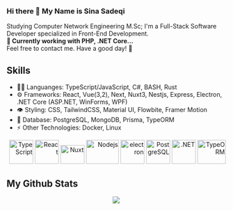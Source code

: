 ### Hi there 👋 My Name is Sina Sadeqi 

Studying Computer Network Engineering M.Sc; I'm a Full-Stack Software Developer specialized in Front-End Development. <br>
<strong>🔭 Currently working with <!--(Electron + TypeScritp,Vue3), -->PHP, .NET Core...</strong> <br> 
Feel free to contact me. Have a good day! 🌱

## Skills
<ul>
  <li> 👨‍💻 Languanges: TypeScript/JavaScript, C#, BASH, Rust </li> 
  <li> ⚙️ Frameworks: React, Vue(3,2), Next, Nuxt3, Nestjs, Express, Electron, .NET Core (ASP.NET, WinForms, WPF) </li> 
  <li> 👁️ Styling: CSS, TailwindCSS, Material UI, Flowbite, Framer Motion </li> 
  <li> 🌱 Database: PostgreSQL, MongoDB, Prisma, TypeORM </li> 
  <li> ⚡ Other Technologies: Docker, Linux </li>
  <!-- LinuxOS(CLI), Redis, Socket.io, gRPC, GraphQL, Apollo, Kavenger, puppeteer, Jest, Cypress, React Testing Library, GSAP --> 
  <!--  Concepts: Microservices, Clean Code, Design Patterns, OOP, CDN, CI/CD, Unit Testing, -->
</ul> 
<p align="right" >
  
  <img src="https://seeklogo.com/images/T/typescript-logo-B29A3F462D-seeklogo.com.png" alt="TypeScript" width="55" height="55"/> 
  <img src="https://www.vectorlogo.zone/logos/reactjs/reactjs-icon.svg" alt="React" width="55" height="55"/> 
  <img src="https://seeklogo.com/images/N/nuxt-logo-64E0472AA8-seeklogo.com.png" alt="Nuxt" width="55" height="43"/> 
  <img src="https://seeklogo.com/images/N/nodejs-logo-065257DE24-seeklogo.com.png" alt="Nodejs" width="75" height="55"/>  
  <img src="https://seeklogo.com/images/E/electron-software-logo-C231A437EA-seeklogo.com.png" alt="electron" width="55" height="55"/>  
  <!-- <img src="https://seeklogo.com/images/N/npm-logo-01B8642EDD-seeklogo.com.png" alt="NPM" width="55" height="55"/> --> 
  <img src="https://seeklogo.com/images/P/PostgreSQL_Inc-logo-09A7EFEB72-seeklogo.com.png" alt="PostgreSQL" width="55" height="55" margin="5"/> 
  <img src="https://seeklogo.com/images/M/microsoft-net-framework-logo-B9BA1A3DA1-seeklogo.com.png" alt=".NET" width="55" height="55" margin="5"/> 
  <img src="https://seeklogo.com/images/T/typeorm-logo-F243B34DEE-seeklogo.com.png" alt="TypeORM" width="65" height="55" margin="5"/>  
  <!-- <img src="https://www.vectorlogo.zone/logos/git-scm/git-scm-icon.svg" alt="GIT" width="55" height="55"/> --> 
  <!-- <img src="https://seeklogo.com/images/B/bash-logo-BF4F6893D9-seeklogo.com.png" alt="BASH" width="55" height="55"/> --> 
    
</p> 

## My Github Stats
<div align="">
<div align="center" >
  <img src="https://github-readme-stats.vercel.app/api/top-langs/?username=Cimorexave&hide=html,CSS,SCSS,JavaScript&langs_count=8&theme=dracula&layout=compact"/>
</div>
  <!--
<div align="" >
  <img src="https://github-readme-stats.vercel.app/api?username=Cimorexave&count_private=true&theme=merko"/>
</div> -->
</div>


<!--
- 🔭 I’m currently working on ...
- 🌱 I’m currently learning ...
- 👯 I’m looking to collaborate on ...
- 🤔 I’m looking for help with ...
- 💬 Ask me about ...
- 📫 How to reach me: ...
- 😄 Pronouns: ...
- ⚡ Fun fact: ...
-->
